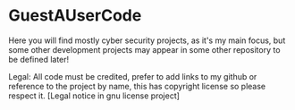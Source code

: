 # GuestAUserCode

  Here you will find mostly cyber security projects, as it's my main focus, but some other development projects may appear in some other repository to be defined later! 
  
  
Legal:
All code must be credited, prefer to add links to my github or reference to the project by name, this has copyright license so please respect it. [Legal notice in gnu license project]
